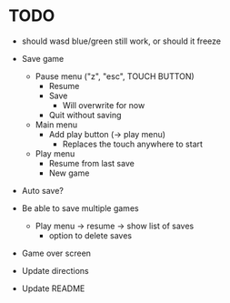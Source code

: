 # TODO

- should wasd blue/green still work, or should it freeze

- Save game
    - Pause menu ("z", "esc", TOUCH BUTTON)
        - Resume
        - Save
            - Will overwrite for now
        - Quit without saving
    - Main menu
        - Add play button (-> play menu)
            - Replaces the touch anywhere to start
    - Play menu
        - Resume from last save
        - New game

- Auto save?

- Be able to save multiple games
    - Play menu -> resume -> show list of saves
        - option to delete saves

- Game over screen

- Update directions
- Update README